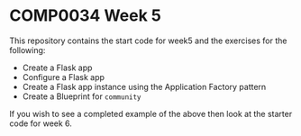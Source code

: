 # COMP0034 Week 5

This repository contains the start code for week5 and the exercises for the following:

- Create a Flask app
- Configure a Flask app
- Create a Flask app instance using the Application Factory pattern
- Create a Blueprint for `community`

If you wish to see a completed example of the above then look at the starter code for week 6.